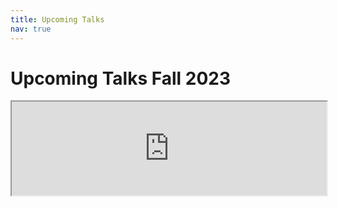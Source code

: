 ```yaml
---
title: Upcoming Talks
nav: true
---
```


# Upcoming Talks Fall 2023

<span style="display: inline-block; width:100%">
<iframe src="https://docs.google.com/spreadsheets/d/e/2PACX-1vRyCUOO2WSyNdDNEqMsktBof0UnTyxwOAi-f_D1ddmiyTC5jDVSe32NnB6Y-IOUNmAfgfwnQIW29bzj/pubhtml?widget=true&amp;headers=false" style="width: 100%"></iframe>
